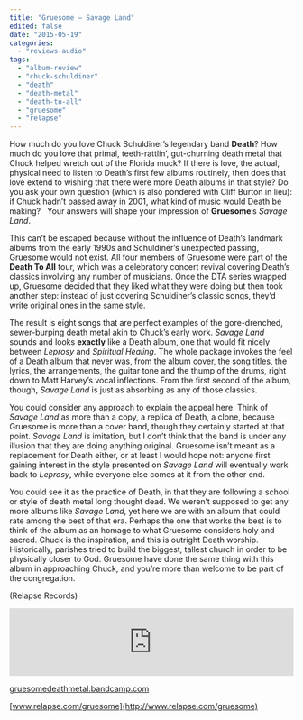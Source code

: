 ```yaml
---
title: "Gruesome – Savage Land"
edited: false
date: "2015-05-19"
categories:
  - "reviews-audio"
tags:
  - "album-review"
  - "chuck-schuldiner"
  - "death"
  - "death-metal"
  - "death-to-all"
  - "gruesome"
  - "relapse"
---
```


How much do you love Chuck Schuldiner’s legendary band **Death**? How much do you love that primal, teeth-rattlin’, gut-churning death metal that Chuck helped wretch out of the Florida muck? If there is love, the actual, physical need to listen to Death’s first few albums routinely, then does that love extend to wishing that there were more Death albums in that style? Do you ask your own question (which is also pondered with Cliff Burton in lieu): if Chuck hadn’t passed away in 2001, what kind of music would Death be making?   Your answers will shape your impression of **Gruesome**’s _Savage Land_.

This can’t be escaped because without the influence of Death’s landmark albums from the early 1990s and Schuldiner’s unexpected passing, Gruesome would not exist. All four members of Gruesome were part of the **Death To All** tour, which was a celebratory concert revival covering Death’s classics involving any number of musicians. Once the DTA series wrapped up, Gruesome decided that they liked what they were doing but then took another step: instead of just covering Schuldiner’s classic songs, they’d write original ones in the same style.

The result is eight songs that are perfect examples of the gore-drenched, sewer-burping death metal akin to Chuck’s early work. _Savage Land_ sounds and looks **exactly** like a Death album, one that would fit nicely between _Leprosy_ and _Spiritual Healing_. The whole package invokes the feel of a Death album that never was, from the album cover, the song titles, the lyrics, the arrangements, the guitar tone and the thump of the drums, right down to Matt Harvey’s vocal inflections. From the first second of the album, though, _Savage Land_ is just as absorbing as any of those classics.

You could consider any approach to explain the appeal here. Think of _Savage Land_ as more than a copy, a replica of Death, a clone, because Gruesome is more than a cover band, though they certainly started at that point. _Savage Land_ is imitation, but I don’t think that the band is under any illusion that they are doing anything original. Gruesome isn’t meant as a replacement for Death either, or at least I would hope not: anyone first gaining interest in the style presented on _Savage Land_ will eventually work back to _Leprosy_, while everyone else comes at it from the other end.

You could see it as the practice of Death, in that they are following a school or style of death metal long thought dead. We weren’t supposed to get any more albums like _Savage Land_, yet here we are with an album that could rate among the best of that era. Perhaps the one that works the best is to think of the album as an homage to what Gruesome considers holy and sacred. Chuck is the inspiration, and this is outright Death worship. Historically, parishes tried to build the biggest, tallest church in order to be physically closer to God. Gruesome have done the same thing with this album in approaching Chuck, and you’re more than welcome to be part of the congregation.

(Relapse Records)

<iframe style="border: 0; width: 100%; height: 120px;" src="https://bandcamp.com/EmbeddedPlayer/album=3616267513/size=large/bgcol=ffffff/linkcol=0687f5/tracklist=false/artwork=small/transparent=true/" width="300" height="150" seamless=""><a href="http://gruesomedeathmetal.bandcamp.com/album/savage-land-deluxe-edition">Savage Land (Deluxe Edition) by Gruesome</a></iframe>

[gruesomedeathmetal.bandcamp.com](https://gruesomedeathmetal.bandcamp.com/)

[www.relapse.com/gruesome](http://www.relapse.com/gruesome)
